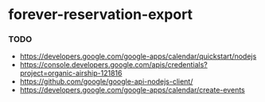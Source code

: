 # forever-reservation-export

### TODO
* https://developers.google.com/google-apps/calendar/quickstart/nodejs
* https://console.developers.google.com/apis/credentials?project=organic-airship-121816
* https://github.com/google/google-api-nodejs-client/
* https://developers.google.com/google-apps/calendar/create-events